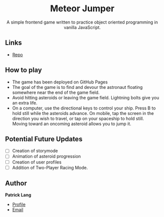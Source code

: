 <h1 align="center">Meteor Jumper</h1>

<p align="center">A simple frontend game written to practice object oriented programming in vanilla JavaScript.</p>

## Links

- [Repo](https://github.com/patricklang87/meteor_jumper "Meteor Jumper Repo") 

## How to play

- The game has been deployed on GitHub Pages
- The goal of the game is to find and devour the astronaut floating somewhere near the end of the game field.
- Avoid hitting asteroids or leaving the game field. Lightning bolts give you an extra life.
- On a computer, use the directional keys to control your ship. Press B to hold still while the asteroids advance. On mobile, tap the screen in the direction you wish to travel, or tap on your spaceship to hold still. Moving toward an oncoming asteroid allows you to jump it.

## Potential Future Updates

- [ ] Creation of storymode
- [ ] Animation of asteroid progression
- [ ] Creation of user profiles
- [ ] Addition of Two-Player Racing Mode.
 
## Author

**Patrick Lang**

- [Profile](https://github.com/patricklang87 "Patrick Lang")
- [Email](mailto:patricklang87@gmail.com?subject=MeteorJumper "Meteor Jumper")
